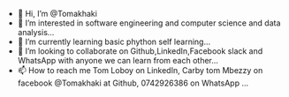 - 👋 Hi, I’m @Tomakhaki
- 👀 I’m interested in software engineering and computer science and data analysis...
- 🌱 I’m currently learning basic phython self learning...
- 💞️ I’m looking to collaborate on Github,LinkedIn,Facebook slack and WhatsApp with anyone we can learn from each other...
- 📫 How to reach me Tom Loboy on LinkedIn, Carby tom Mbezzy on facebook @Tomakhaki at Github, 0742926386 on WhatsApp ...

<!---
Tomakhaki/Tomakhaki is a ✨ special ✨ repository because its `README.md` (this file) appears on your GitHub profile.
You can click the Preview link to take a look at your changes.
--->
